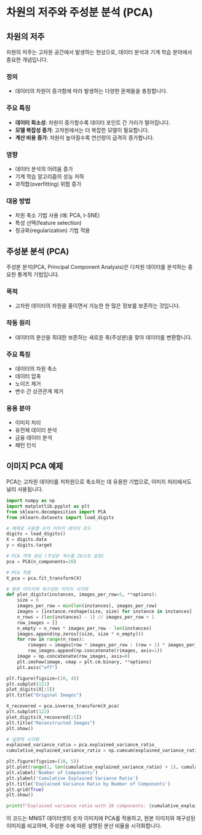 # 차원의 저주와 주성분 분석 (PCA)

## 차원의 저주

차원의 저주는 고차원 공간에서 발생하는 현상으로, 데이터 분석과 기계 학습 분야에서 중요한 개념입니다.

### 정의
- 데이터의 차원이 증가함에 따라 발생하는 다양한 문제들을 총칭합니다.

### 주요 특징
- **데이터 희소성**: 차원이 증가할수록 데이터 포인트 간 거리가 멀어집니다.
- **모델 복잡성 증가**: 고차원에서는 더 복잡한 모델이 필요합니다.
- **계산 비용 증가**: 차원이 높아질수록 연산량이 급격히 증가합니다.

### 영향
- 데이터 분석의 어려움 증가
- 기계 학습 알고리즘의 성능 저하
- 과적합(overfitting) 위험 증가

### 대응 방법
- 차원 축소 기법 사용 (예: PCA, t-SNE)
- 특성 선택(feature selection)
- 정규화(regularization) 기법 적용

## 주성분 분석 (PCA)

주성분 분석(PCA, Principal Component Analysis)은 다차원 데이터를 분석하는 중요한 통계적 기법입니다.

### 목적
- 고차원 데이터의 차원을 줄이면서 가능한 한 많은 정보를 보존하는 것입니다.

### 작동 원리
- 데이터의 분산을 최대한 보존하는 새로운 축(주성분)을 찾아 데이터를 변환합니다.

### 주요 특징
- 데이터의 차원 축소
- 데이터 압축
- 노이즈 제거
- 변수 간 상관관계 제거

### 응용 분야
- 이미지 처리
- 유전체 데이터 분석
- 금융 데이터 분석
- 패턴 인식

## 이미지 PCA 예제

PCA는 고차원 데이터를 저차원으로 축소하는 데 유용한 기법으로, 이미지 처리에서도 널리 사용됩니다.

```python
import numpy as np
import matplotlib.pyplot as plt
from sklearn.decomposition import PCA
from sklearn.datasets import load_digits

# 예제로 사용할 숫자 이미지 데이터 로드
digits = load_digits()
X = digits.data
y = digits.target

# PCA 객체 생성 (주성분 개수를 20으로 설정)
pca = PCA(n_components=20)

# PCA 적용
X_pca = pca.fit_transform(X)

# 원본 이미지와 재구성된 이미지 시각화
def plot_digits(instances, images_per_row=5, **options):
    size = 8
    images_per_row = min(len(instances), images_per_row)
    images = [instance.reshape(size, size) for instance in instances]
    n_rows = (len(instances) - 1) // images_per_row + 1
    row_images = []
    n_empty = n_rows * images_per_row - len(instances)
    images.append(np.zeros((size, size * n_empty)))
    for row in range(n_rows):
        rimages = images[row * images_per_row : (row + 1) * images_per_row]
        row_images.append(np.concatenate(rimages, axis=1))
    image = np.concatenate(row_images, axis=0)
    plt.imshow(image, cmap = plt.cm.binary, **options)
    plt.axis("off")

plt.figure(figsize=(10, 4))
plt.subplot(121)
plot_digits(X[:5])
plt.title("Original Images")

X_recovered = pca.inverse_transform(X_pca)
plt.subplot(122)
plot_digits(X_recovered[:5])
plt.title("Reconstructed Images")
plt.show()

# 설명력 시각화
explained_variance_ratio = pca.explained_variance_ratio_
cumulative_explained_variance_ratio = np.cumsum(explained_variance_ratio)

plt.figure(figsize=(10, 5))
plt.plot(range(1, len(cumulative_explained_variance_ratio) + 1), cumulative_explained_variance_ratio, 'bo-')
plt.xlabel('Number of Components')
plt.ylabel('Cumulative Explained Variance Ratio')
plt.title('Explained Variance Ratio by Number of Components')
plt.grid(True)
plt.show()

print(f"Explained variance ratio with 20 components: {cumulative_explained_variance_ratio[-1]:.4f}")
```

이 코드는 MNIST 데이터셋의 숫자 이미지에 PCA를 적용하고, 원본 이미지와 재구성된 이미지를 비교하며, 주성분 수에 따른 설명된 분산 비율을 시각화합니다.
